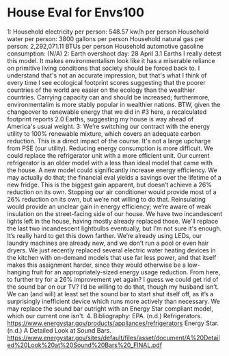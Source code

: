 # House Eval for Envs100

1:
Household electricity per person: 548.57 kw/h per person
Household water per person: 3800 gallons per person
Household natural gas per person: 2,292,071.11 BTUs per person
Household automotive gasoline consumption:  (N/A)
2:
Earth overshoot day: 28 April
3.1 Earths
I really detest this model.  It makes environmentalism look like it has a miserable reliance on primitive living conditions that society should be forced back to.  I understand that's not an accurate impression, but that's what I think of every time I see ecological footprint scores suggesting that the poorer countries of the world are easier on the ecology than the wealthier countries.  Carrying capacity can and should be increased; furthermore, environmentalim is more stably popular in wealthier nations.  BTW, given the changeover to renewable energy that we did in #3 here, a recalculated footprint reports 2.0 Earths, suggesting my house is way ahead of America's usual weight.
3:
We’re switching our contract with the energy utility to 100% renewable mixture, which covers an adequate carbon reduction.  This is a direct impact of the course.  It's not a large upcharge from PSE (our utility).
Reducing energy consumption is more difficult.  We could replace the refrigerator unit with a more efficient unit.  Our current refrigerator is an older model with a less than ideal model that came with the house.  A new model could significantly increase energy efficiency.  We may actually do that; the financial eval yields a savings over the lifetime of a new fridge.  This is the biggest gain apparent, but doesn’t achieve a 26% reduction on its own.
Stopping our air conditioner would provide most of a 26% reduction on its own, but we’re not willing to do that.  Reinsulating would provide an unclear gain in energy efficiency; we’re aware of weak insulation on the street-facing side of our house.
We have two incandescent lights left in the house, having mostly already replaced those.  We'll replace the last two incandescent lightbulbs eventually, but I'm not sure it's enough.
It’s really hard to get this down farther.  We’re already using LEDs, our laundry machines are already new, and we don’t run a pool or even hair dryers.  We just recently replaced several electric water heating devices in the kitchen with on-demand models that use far less power, and that itself makes this assignment harder, since they would otherwise be a low-hanging fruit for an appropriately-sized energy usage reduction.  From here, to further try for a 26% improvement yet again?  I guess we could get rid of the sound bar on our TV?  I’d be willing to do that, though my husband isn’t.  We can (and will) at least set the sound bar to start shut itself off, as it’s a surprisingly inefficient device which runs more actively than necessary.  We may replace the sound bar outright with an Energy Star compliant model, which our current one isn't.
4.
Bibliography: 
EPA. (n.d.) Refrigerators.  https://www.energystar.gov/products/appliances/refrigerators
Energy Star. (n.d.) A Detailed Look at Sound Bars.  https://www.energystar.gov/sites/default/files/asset/document/A%20Detailed%20Look%20at%20Sound%20Bars%20_FINAL.pdf
